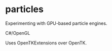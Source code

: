 particles
=========

Experimenting with GPU-based particle engines.

C#/OpenGL

Uses OpenTKExtensions over OpenTK.